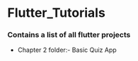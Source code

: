 # Flutter_Tutorials

### Contains a list of all flutter projects

* Chapter 2 folder:- Basic Quiz App



